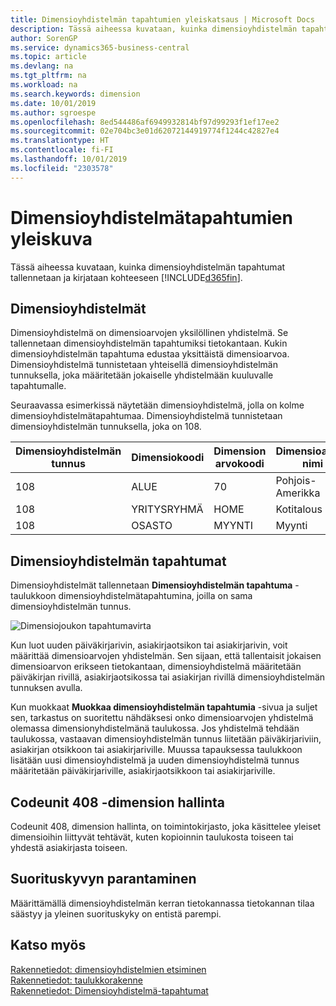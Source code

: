 ```yaml
---
title: Dimensioyhdistelmän tapahtumien yleiskatsaus | Microsoft Docs
description: Tässä aiheessa kuvataan, kuinka dimensioyhdistelmän tapahtumat tallennetaan ja kirjataan Dynamics 365:ssä.
author: SorenGP
ms.service: dynamics365-business-central
ms.topic: article
ms.devlang: na
ms.tgt_pltfrm: na
ms.workload: na
ms.search.keywords: dimension
ms.date: 10/01/2019
ms.author: sgroespe
ms.openlocfilehash: 8ed544486af6949932814bf97d99293f1ef17ee2
ms.sourcegitcommit: 02e704bc3e01d62072144919774f1244c42827e4
ms.translationtype: HT
ms.contentlocale: fi-FI
ms.lasthandoff: 10/01/2019
ms.locfileid: "2303578"
---
```

# <a name="dimension-set-entries-overview"></a>Dimensioyhdistelmätapahtumien yleiskuva
Tässä aiheessa kuvataan, kuinka dimensioyhdistelmän tapahtumat tallennetaan ja kirjataan kohteeseen [!INCLUDE[d365fin](includes/d365fin_md.md)].  

## <a name="dimension-sets"></a>Dimensioyhdistelmät  
Dimensioyhdistelmä on dimensioarvojen yksilöllinen yhdistelmä. Se tallennetaan dimensioyhdistelmän tapahtumiksi tietokantaan. Kukin dimensioyhdistelmän tapahtuma edustaa yksittäistä dimensioarvoa. Dimensioyhdistelmä tunnistetaan yhteisellä dimensioyhdistelmän tunnuksella, joka määritetään jokaiselle yhdistelmään kuuluvalle tapahtumalle.  

Seuraavassa esimerkissä näytetään dimensioyhdistelmä, jolla on kolme dimensioyhdistelmätapahtumaa. Dimensioyhdistelmä tunnistetaan dimensioyhdistelmän tunnuksella, joka on 108.  

|Dimensioyhdistelmän tunnus|Dimensiokoodi|Dimension arvokoodi|Dimensioarvon nimi|  
|----------------------|--------------------|--------------------------|--------------------------|  
|108|ALUE|70|Pohjois-Amerikka|  
|108|YRITYSRYHMÄ|HOME|Kotitalous|  
|108|OSASTO|MYYNTI|Myynti|  

## <a name="dimension-set-entries"></a>Dimensioyhdistelmän tapahtumat  
Dimensioyhdistelmät tallennetaan **Dimensioyhdistelmän tapahtuma** -taulukkoon dimensioyhdistelmätapahtumina, joilla on sama dimensioyhdistelmän tunnus.  

![Dimensiojoukon tapahtumavirta](media/dimensionentrynav7.png "Dimensiojoukon tapahtumavirta")  

Kun luot uuden päiväkirjarivin, asiakirjaotsikon tai asiakirjarivin, voit määrittää dimensioarvojen yhdistelmän. Sen sijaan, että tallentaisit jokaisen dimensioarvon erikseen tietokantaan, dimensioyhdistelmä määritetään päiväkirjan rivillä, asiakirjaotsikossa tai asiakirjan rivillä dimensioyhdistelmän tunnuksen avulla.  

Kun muokkaat **Muokkaa dimensioyhdistelmän tapahtumia** -sivua ja suljet sen, tarkastus on suoritettu nähdäksesi onko dimensioarvojen yhdistelmä olemassa dimensionyhdistelmänä taulukossa. Jos yhdistelmä tehdään taulukossa, vastaavan dimensioyhdistelmän tunnus liitetään päiväkirjariviin, asiakirjan otsikkoon tai asiakirjariville. Muussa tapauksessa taulukkoon lisätään uusi dimensioyhdistelmä ja uuden dimensioyhdistelmä tunnus määritetään päiväkirjariville, asiakirjaotsikkoon tai asiakirjariville.

## <a name="codeunit-408-dimension-management"></a>Codeunit 408 -dimension hallinta
Codeunit 408, dimension hallinta, on toimintokirjasto, joka käsittelee yleiset dimensioihin liittyvät tehtävät, kuten kopioinnin taulukosta toiseen tai yhdestä asiakirjasta toiseen.

## <a name="performance-improvement"></a>Suorituskyvyn parantaminen  
Määrittämällä dimensioyhdistelmän kerran tietokannassa tietokannan tilaa säästyy ja yleinen suorituskyky on entistä parempi.  

## <a name="see-also"></a>Katso myös  
[Rakennetiedot: dimensioyhdistelmien etsiminen](design-details-searching-for-dimension-combinations.md)   
[Rakennetiedot: taulukkorakenne](design-details-table-structure.md)   
[Rakennetiedot: Dimensioyhdistelmä-tapahtumat](design-details-dimension-set-entries.md)   
